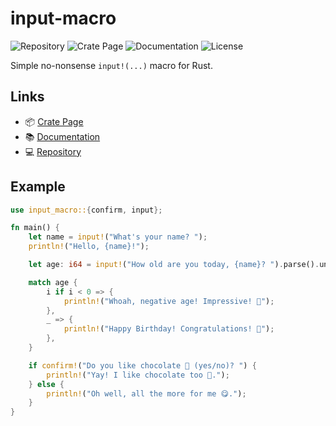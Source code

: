 # input-macro

![Repository](https://img.shields.io/static/v1?label=GitHub&message=Repository&color=blue&logo=github)
![Crate Page](https://img.shields.io/crates/v/input-macro?logo=rust)
![Documentation](https://img.shields.io/docsrs/input-macro?logo=rust)
![License](https://img.shields.io/crates/l/input-macro)

Simple no-nonsense `input!(...)` macro for Rust.

## Links

+ 📦 [Crate Page](https://crates.io/crates/input-macro)
+ 📚 [Documentation](https://docs.rs/input-macro)
+ 💻 [Repository](https://github.com/sunsetkookaburra/input-macro)

## Example

```rust
use input_macro::{confirm, input};

fn main() {
    let name = input!("What's your name? ");
    println!("Hello, {name}!");

    let age: i64 = input!("How old are you today, {name}? ").parse().unwrap();

    match age {
        i if i < 0 => {
            println!("Whoah, negative age! Impressive! 🌌");
        },
        _ => {
            println!("Happy Birthday! Congratulations! 🥳");
        },
    }

    if confirm!("Do you like chocolate 🍫 (yes/no)? ") {
        println!("Yay! I like chocolate too 🙂.");
    } else {
        println!("Oh well, all the more for me 😋.");
    }
}
```

